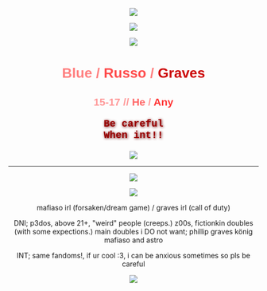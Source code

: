 <p align="center">
  <img src="https://64.media.tumblr.com/28b60da1c2ba4afe0f44e94241ec936d/2959237cc189138b-f1/s540x810/b400d972efff52ba48e1efb683e66e05fa44bd93.gifv" />
</p>

<p align="center">
  <img src="https://64.media.tumblr.com/60855fe6c30a26dc0f425fc1cc444017/7d9ca848ecceb194-99/s400x600/52e10abc71f0fc754ac2a0ed80cad8538f539d97.pnj" />
</p>


<p align="center">
  <img src="https://see.fontimg.com/api/rf5/yw21V/ZDBiMmViY2UyMjYyNDg4MTk1MmRkZTVlMzI1OTZhMTUub3Rm/Qmx1ZSA/christmas-cypher-personal-regular.png?r=fs&h=65&w=1000&fg=FC1010&bg=FFFFFF&tb=1&s=65" />
</p>

<div align="center">

<h1 style="color:#FF7F7F; font-family:Arial, sans-serif;"><b>Blue</b> / <span style="color:#FF4C4C;">Russo</span> / <span style="color:#CC0000;">Graves</span></h1>

<h2 style="color:#FF9999; font-family:Verdana, sans-serif;">15-17 // <span style="color:#FF6666;">He</span> / <span style="color:#FF3333;">Any</span></h2>

<p style="color:#990000; font-size:20px; font-family:'Courier New', monospace; text-shadow: 1px 1px 5px #660000;">
<b>Be careful<br>
When int!!</b>
</p>

</div>

<p align="center">
  <img src="https://64.media.tumblr.com/28b60da1c2ba4afe0f44e94241ec936d/2959237cc189138b-f1/s540x810/b400d972efff52ba48e1efb683e66e05fa44bd93.gifv" />
</p>

------------


<p align="center">
  <img src="https://64.media.tumblr.com/3594706d0171dc70e856fa1c7addd4a6/e1363fcb45235c50-15/s400x600/eb045b4f29efa9be0310b7c25b9fab47bc2dc66b.pnj" />
</p>


<p align="center">
  <img src="https://64.media.tumblr.com/d59e7ea3f13791d419fcbf7108480ea4/e1363fcb45235c50-fe/s250x400/22a975a0309076b59b933ab9e633c01c063d9989.pnj" />
</p>

<div align="center">
mafiaso irl (forsaken/dream game) / graves irl (call of duty)


DNI;
p3dos, above 21+, "weird" people (creeps.)
z00s, fictionkin doubles (with some expections.)
main doubles i DO not want;
phillip graves
könig 
mafiaso
and astro


INT;
same fandoms!, if ur cool :3, 
i can be anxious sometimes so pls be careful



  <img src="https://64.media.tumblr.com/f80a16d066f157d024c1313c7b9410be/8cbaf19959c2890a-ba/s400x600/adc459469229ef5f059350592e0e3ff06ac60edc.pnj" />
</p>
<!--
**H3LLCASTED/h3llcasted** is a ✨ _special_ ✨ repository because its `README.md` (this file) appears on your GitHub profile.

Here are some ideas to get you started:

- 🔭 I’m currently working on ...
- 🌱 I’m currently learning ...
- 👯 I’m looking to collaborate on ...
- 🤔 I’m looking for help with ...
- 💬 Ask me about ...
- 📫 How to reach me: ...
- 😄 Pronouns: ...
- ⚡ Fun fact: ...
-->
